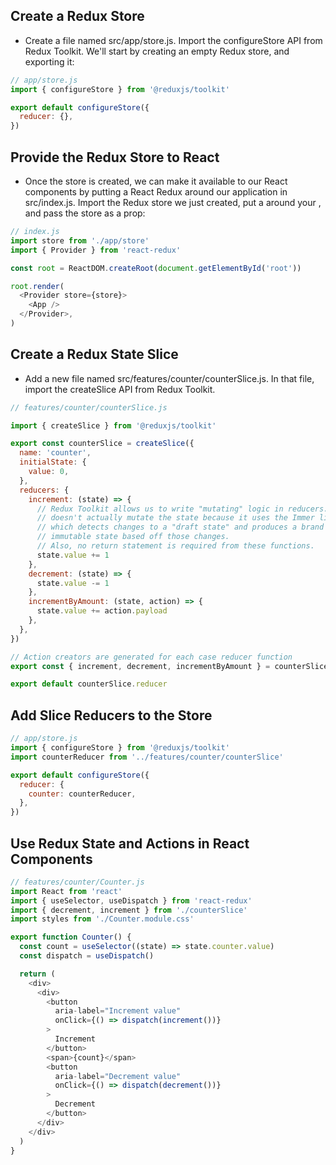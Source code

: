 
## Create a Redux Store

- Create a file named src/app/store.js. Import the configureStore API from Redux Toolkit. We'll start by creating an empty Redux store, and exporting it:

```js
// app/store.js
import { configureStore } from '@reduxjs/toolkit'

export default configureStore({
  reducer: {},
})
```

## Provide the Redux Store to React
- Once the store is created, we can make it available to our React components by putting a React Redux <Provider> around our application in src/index.js. Import the Redux store we just created, put a <Provider> around your <App>, and pass the store as a prop:

```js
// index.js
import store from './app/store'
import { Provider } from 'react-redux'

const root = ReactDOM.createRoot(document.getElementById('root'))

root.render(
  <Provider store={store}>
    <App />
  </Provider>,
)
```

## Create a Redux State Slice
- Add a new file named src/features/counter/counterSlice.js. In that file, import the createSlice API from Redux Toolkit.

```js
// features/counter/counterSlice.js

import { createSlice } from '@reduxjs/toolkit'

export const counterSlice = createSlice({
  name: 'counter',
  initialState: {
    value: 0,
  },
  reducers: {
    increment: (state) => {
      // Redux Toolkit allows us to write "mutating" logic in reducers. It
      // doesn't actually mutate the state because it uses the Immer library,
      // which detects changes to a "draft state" and produces a brand new
      // immutable state based off those changes.
      // Also, no return statement is required from these functions.
      state.value += 1
    },
    decrement: (state) => {
      state.value -= 1
    },
    incrementByAmount: (state, action) => {
      state.value += action.payload
    },
  },
})

// Action creators are generated for each case reducer function
export const { increment, decrement, incrementByAmount } = counterSlice.actions

export default counterSlice.reducer
```

## Add Slice Reducers to the Store

```js
// app/store.js
import { configureStore } from '@reduxjs/toolkit'
import counterReducer from '../features/counter/counterSlice'

export default configureStore({
  reducer: {
    counter: counterReducer,
  },
})
```

## Use Redux State and Actions in React Components

```js
// features/counter/Counter.js
import React from 'react'
import { useSelector, useDispatch } from 'react-redux'
import { decrement, increment } from './counterSlice'
import styles from './Counter.module.css'

export function Counter() {
  const count = useSelector((state) => state.counter.value)
  const dispatch = useDispatch()

  return (
    <div>
      <div>
        <button
          aria-label="Increment value"
          onClick={() => dispatch(increment())}
        >
          Increment
        </button>
        <span>{count}</span>
        <button
          aria-label="Decrement value"
          onClick={() => dispatch(decrement())}
        >
          Decrement
        </button>
      </div>
    </div>
  )
}
```